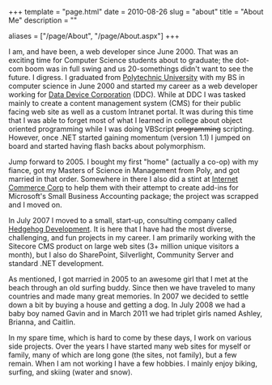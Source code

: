 +++
template = "page.html"
date = 2010-08-26
slug = "about"
title = "About Me"
description = ""

aliases = ["/page/About", "/page/About.aspx"]
+++

I am, and have been, a web developer since June 2000. That was an exciting time for Computer Science students about to graduate; the dot-com boom was in full swing and us 20-somethings didn't want to see the future. I digress. I graduated from [Polytechnic University](http://www.poly.edu/ "Polytechnic University") with my BS in computer science in June 2000 and started my career as a web developer working for [Data Device Corporation](http://www.ddc-web.com/) (DDC). While at DDC I was tasked mainly to create a content management system (CMS) for their public facing web site as well as a custom Intranet portal. It was during this time that I was able to forget most of what I learned in college about object oriented programming while I was doing VBScript ~~programming~~ scripting. However, once .NET started gaining momentum (version 1.1) I jumped on board and started having flash backs about polymorphism.

Jump forward to 2005. I bought my first "home" (actually a co-op) with my fiance, got my Masters of Science in Management from Poly, and got married in that order. Somewhere in there I also did a stint at [Internet Commerce Corp](http://www.icc.net/en_US/oc/icc.net/index2.html) to help them with their attempt to create add-ins for Microsoft's Small Business Accounting package; the project was scrapped and I moved on.

In July 2007 I moved to a small, start-up, consulting company called [Hedgehog Development](http://www.hhogdev.com/). It is here that I have had the most diverse, challenging, and fun projects in my career. I am primarily working with the Sitecore CMS product on large web sites (3+ million unique visitors a month), but I also do SharePoint, Silverlight, Community Server and standard .NET development.

As mentioned, I got married in 2005 to an awesome girl that I met at the beach through an old surfing buddy. Since then we have traveled to many countries and made many great memories. In 2007 we decided to settle down a bit by buying a house and getting a dog. In July 2008 we had a baby boy named Gavin and in March 2011 we had triplet girls named Ashley, Brianna, and Caitlin.

In my spare time, which is hard to come by these days, I work on various side projects. Over the years I have started many web sites for myself or family, many of which are long gone (the sites, not family), but a few remain. When I am not working I have a few hobbies. I mainly enjoy biking, surfing, and skiing (water and snow).